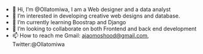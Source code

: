 - 👋 Hi, I’m @Ollatomiwa, I am a Web designer and a data analyst
- 👀 I’m interested in developing creative web designs and database.
- 🌱 I’m currently learning Boostrap and Django
- 💞️ I’m looking to collaborate on both Frontend and back end development
- 📫 How to reach me Gmail: ajaomoshood@gmail.com, Twitter:@Ollatomiwa

<!---
Ollatomiwa/Ollatomiwa is a ✨ special ✨ repository because its `README.md` (this file) appears on your GitHub profile.
You can click the Preview link to take a look at your changes.
--->
